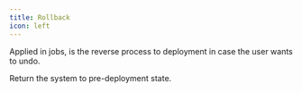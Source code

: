 ```yaml
---
title: Rollback
icon: left
---
```


Applied in jobs, is the reverse process to deployment in case the user wants to undo.

Return the system to pre-deployment state.
